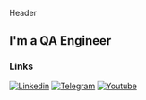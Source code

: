   Header

  ## I'm a QA Engineer

  ### Links
[![Linkedin](https://img.shields.io/badge/Linkedin-0e76a8?style=flat-square&logo=linkedin)](https://www.linkedin.com/in/viachaslau-sakkhar)
[![Telegram](https://img.shields.io/badge/Telegram-229ED9?style=flat-square&logo=Telegram)](http://t.me/mrskavik)
[![Youtube](https://img.shields.io/badge/Youtube-c4302b?style=flat-square&logo=Youtube)](https://www.youtube.com/@CukarPlay)

